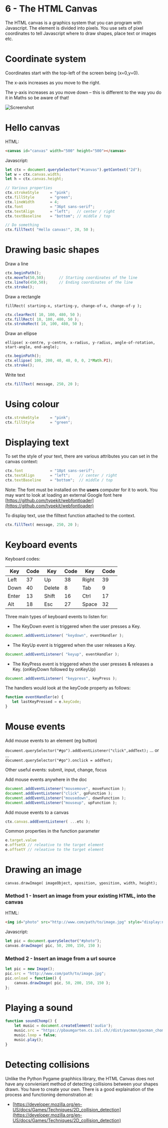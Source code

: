 # 6 - The HTML Canvas

The HTML canvas is a graphics system that you can program with Javascript. The element is divided into pixels. You use sets of pixel coordinates to tell Javascript where to draw shapes, place text or images etc.

# Coordinate system

Coordinates start with the top-left of the screen being (x=0,y=0).

The x-axis increases as you move to the right.

The y-axis increases as you move down – this is different to the way you do it in Maths so be aware of that!

![Screenshot](img/part-2-coordinate-system.png)

# Hello canvas

HTML:

```html
<canvas id="canvas" width="500" height="500"></canvas>
```  

Javascript:

```javascript
let ctx = document.querySelector("#canvas").getContext("2d");
let w = ctx.canvas.width;
let h = ctx.canvas.height;

// Various properties
ctx.strokeStyle 	= "pink";
ctx.fillStyle 		= "green";
ctx.lineWidth 		= 4;
ctx.font 			= "36pt sans-serif";
ctx.textAlign 		= "left";   // center / right
ctx.textBaseline 	= "bottom"; // middle / top

// Do something
ctx.fillText( "Hello canvas!", 20, 50 );
```



# Drawing basic shapes

Draw a line

```js
ctx.beginPath();
ctx.moveTo(50,50);      // Starting coordinates of the line
ctx.lineTo(450,50);     // Ending coordinates of the line
ctx.stroke();
```

Draw a rectangle

`fillRect( starting-x, starting-y, change-of-x, change-of-y );`   

```js
ctx.clearRect( 10, 100, 480, 50 );
ctx.fillRect( 10, 100, 480, 50 );
ctx.strokeRect( 10, 100, 480, 50 );
```

Draw an ellipse

`ellipse( x-centre, y-centre, x-radius, y-radius, angle-of-rotation, start-angle, end-angle);`   

```js
ctx.beginPath();
ctx.ellipse( 100, 200, 40, 40, 0, 0, 2*Math.PI);
ctx.stroke();
```

Write text

```js
ctx.fillText( message, 250, 20 );
```

# Using colour

```js
ctx.strokeStyle 	= "pink";
ctx.fillStyle 		= "green";
```

# Displaying text

To set the style of your text, there are various attributes you can set in the canvas context:

```js
ctx.font 			= "18pt sans-serif";
ctx.textAlign 		= "left";    // center / right
ctx.textBaseline 	= "bottom";  // middle / top
```

Note: The font must be installed on the **users** computer for it to work. You may want to look at loading an external Google font here [https://github.com/typekit/webfontloader](https://github.com/typekit/webfontloader)

To display text, use the filltext function attached to the context.

```js
ctx.fillText( message, 250, 20 );
```



# Keyboard events


Keyboard codes:

| Key      | Code      | Key      | Code      | Key      | Code      |
|----------|-----------|----------|-----------|----------|-----------|
| Left     | 37        | Up       | 38        | Right    | 39        |
| Down     | 40        | Delete   | 8         | Tab      | 9         |
| Enter    | 13        | Shift    | 16        | Ctrl     | 17        |
| Alt      | 18        | Esc      | 27        | Space    | 32        |

Three main types of keyboard events to listen for:

* The KeyDown event is triggered when the user presses a Key.

```js
document.addEventListener( "keydown", eventHandler );
```

* The KeyUp event is triggered when the user releases a Key.

```js
document.addEventListener( "keyup", eventHandler );
```

* The KeyPress event is triggered when the user presses & releases a Key. (onKeyDown followed by onKeyUp)

```js
document.addEventListener( "keypress", keyPress );
```

The handlers would look at the keyCode property as follows:

```js
function eventHandler(e) {
   let lastKeyPressed = e.keyCode;
}
```

# Mouse events

Add mouse events to an element (eg button)

`document.querySelector("#go").addEventListener("click",addText);` ... or ...     
`document.querySelector("#go").onclick = addText;`

Other useful events: submit, input, change, focus

Add mouse events anywhere in the doc

```js
document.addEventListener("mousemove", moveFunction );
document.addEventListener("click", goFunction );
document.addEventListener("mousedown", downFunction );
document.addEventListener("mouseup", upFunction );
```

Add mouse events to a canvas

```js
ctx.canvas.addEventListener( ...etc );
```

Common properties in the function parameter

```js
e.target.value
e.offsetX // releative to the target element
e.offsetY // releative to the target element
```



# Drawing an image

`canvas.drawImage( imageObject, xposition, yposition, width, height);`   

### Method 1 - Insert an image from your existing HTML, into the canvas

HTML:

```html
<img id="photo" src="http://www.com/path/to/image.jpg" style="display:none">
```

Javascript:

```js
let pic = document.querySelector("#photo");
canvas.drawImage( pic, 50, 200, 150, 150 );
```

### Method 2 - Insert an image from a url source

```js
let pic = new Image();
pic.src = "http://www.com/path/to/image.jpg";
pic.onload = function() {
    canvas.drawImage( pic, 50, 200, 150, 150 );
};
```

# Playing a sound

```js
function soundChomp() {
    let music = document.createElement('audio');
    music.src = "https://pbaumgarten.cs.isl.ch//dist/pacman/pacman_chomp.mp3";
    music.loop = false;
    music.play();
}
```

# Detecting collisions

Unlike the Python Pygame graphhics library, the HTML Canvas does not have any convieniant method of detecting collisions between your shapes drawn. You have to create your own. There is a good explaination of the process and functioning demonstration at:

* [https://developer.mozilla.org/en-US/docs/Games/Techniques/2D_collision_detection](https://developer.mozilla.org/en-US/docs/Games/Techniques/2D_collision_detection)

